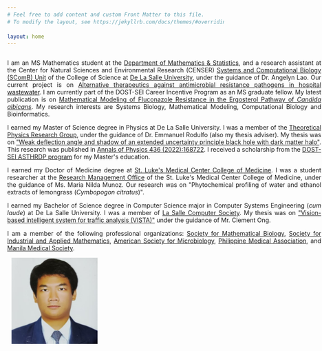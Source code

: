 ```yaml
---
# Feel free to add content and custom Front Matter to this file.
# To modify the layout, see https://jekyllrb.com/docs/themes/#overriding-theme-defaults

layout: home
---
```

<style>
/* Create two unequal columns that floats next to each other */
.column {
  float: left;
}

.left {
  width: 730px;
  text-align: justify;
}

.right {
  width: 200px;
  padding-left: 10px;
}
</style>

<div class="row">
	<div class="column left">
		<p>
		I am an MS Mathematics student at the <a href="https://www.dlsu.edu.ph/colleges/cos/departments/mathematics/" target="_blank">Department of Mathematics & Statistics</a>, and a research assistant at the Center for Natural Sciences and Environmental Research (CENSER) <a href="https://dlsu-scomb.github.io" target="_blank">Systems and Computational Biology (SComB) Unit</a> of the College of Science at <a href="https://www.dlsu.edu.ph/" target="_blank">De La Salle University</a>, under the guidance of Dr. Angelyn Lao. Our current project is on <a href="https://dlsu-scomb.github.io/projects/" target="_blank">Alternative therapeutics against antimicrobial resistance pathogens in hospital wastewater</a>. I am currently part of the DOST-SEI Career Incentive Program as an MS graduate fellow. My latest publication is on <a href="https://journals.asm.org/doi/10.1128/msystems.00691-22" target="_blank">Mathematical Modeling of Fluconazole Resistance in the Ergosterol Pathway of <i>Candida albicans</i></a>. My research interests are Systems Biology, Mathematical Modeling, Computational Biology and Bioinformatics.
		</p>
		<p>
		I earned my Master of Science degree in Physics at De La Salle University. I was a member of the <a href="https://www.dlsu.edu.ph/colleges/cos/departments/physics/tprg/" target="_blank">Theoretical Physics Research Group</a>, under the guidance of Dr. Emmanuel Rodulfo (also my thesis adviser). My thesis was on <a href="https://animorepository.dlsu.edu.ph/etdm_physics/2/" target="_blank">"Weak deflection angle and shadow of an extended uncertainty principle black hole with dark matter halo"</a>. This research was published in <a href="https://www.sciencedirect.com/science/article/pii/S0003491621003225" target="_blank">Annals of Physics 436 (2022):168722</a>. I received a scholarship from the <a href="https://www.sei.dost.gov.ph/index.php/10-pap/papscholarships/66-accelerated-s-t-human-resource-development-program" target="_blank">DOST-SEI ASTHRDP program</a> for my Master's education.
		</p>
		<p>
		I earned my Doctor of Medicine degree at <a href="https://slmc-cm.edu.ph/" target="_blank">St. Luke's Medical Center College of Medicine</a>. I was a student researcher at the <a href="https://www.facebook.com/researchmanagementoffice" target="_blank">Research Management Office</a> of the St. Luke's Medical Center College of Medicine, under the guidance of Ms. Maria Nilda Munoz. Our research was on "Phytochemical profiling of water and ethanol extracts of lemongrass (<i>Cymbopogon citratus</i>)". 
		</p>
		<p>
		I earned my Bachelor of Science degree in Computer Science major in Computer Systems Engineering (<i>cum laude</i>) at De La Salle University. I was a member of <a href="https://www.dlsu-lscs.org/" target="_blank">La Salle Computer Society</a>. My thesis was on <a href="https://animorepository.dlsu.edu.ph/etd_bachelors/14598/" target="_blank">"Vision-based intelligent system for traffic analysis (VISTA)"</a> under the guidance of Mr. Clement Ong.
		</p>
		<p>
		I am a member of the following professional organizations: <a href="https://www.smb.org/)" target="_blank">Society for Mathematical Biology</a>, <a href="https://www.siam.org/)" target="_blank">Society for Industrial and Applied Mathematics</a>, <a href="https://asm.org/)" target="_blank">American Society for Microbiology</a>, <a href="https://www.philippinemedicalassociation.org/" target="_blank">Philippine Medical Association</a>, and <a href="https://www.facebook.com/manilamedsoc/" target="_blank">Manila Medical Society</a>.
		</p>
	</div>
	<div class="column right">
		<img src='/assets/paul-yu.jpg' width='200' height='200' align='left' />
	</div>
</div>
